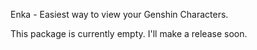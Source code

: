 Enka - Easiest way to view your Genshin Characters.

This package is currently empty. I'll make a release soon.